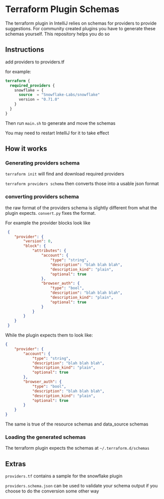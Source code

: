 # Terraform Plugin Schemas

The terraform plugin in IntelliJ relies on schemas for providers
to provide suggestions. For community created plugins you have to generate
these schemas yourself. This repository helps you do so

## Instructions

add providers to providers.tf

for example:

```terraform
terraform {
  required_providers {
    snowflake = {
      source  = "Snowflake-Labs/snowflake"
      version = "0.71.0"
    }
  }
}
```

Then run `main.sh` to generate and move the schemas

You may need to restart IntelliJ for it to take effect

## How it works

### Generating providers schema

`terraform init` will find and download required providers

`terraform providers schema` then converts those into a usable json format

### converting providers schema

the raw format of the providers schema is slightly different
from what the plugin expects. `convert.py` fixes the format.

For example the provider blocks look like

```json
 {
    "provider": {
        "version": 0,
        "block": {
            "attributes": {
                "account": {
                    "type": "string",
                    "description": "blah blah blah",
                    "description_kind": "plain",
                    "optional": true
                },
                "browser_auth": {
                    "type": "bool",
                    "description": "blah blah blah",
                    "description_kind": "plain",
                    "optional": true
                }
            }
        }
    }
 }
```

While the plugin expects them to look like:

```json
{
    "provider": {
        "account": {
            "type": "string",
            "description": "blah blah blah",
            "description_kind": "plain",
            "optional": true
        },
        "browser_auth": {
            "type": "bool",
            "description": "blah blah blah",
            "description_kind": "plain",
            "optional": true
        }
    }
}
```

The same is true of the resource schemas and data_source schemas

### Loading the generated schemas

The terraform plugin expects the schemas at `~/.terraform.d/schemas`

## Extras

`providers.tf` contains a sample for the snowflake plugin

`providers.schema.json` can be used to validate your schema output if you choose to do the conversion some other way
